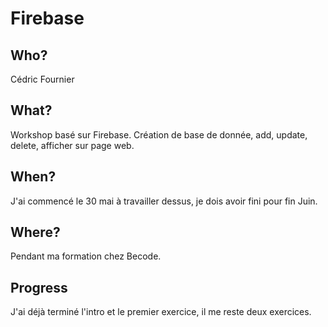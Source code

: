 # Firebase

## Who?
  Cédric Fournier

## What?
  Workshop basé sur Firebase. Création de base de donnée, add, update, delete, afficher sur page web.

## When?
  J'ai commencé le 30 mai à travailler dessus, je dois avoir fini pour fin Juin.

## Where?
  Pendant ma formation chez Becode.

## Progress
  J'ai déjà terminé l'intro et le premier exercice, il me reste deux exercices.

